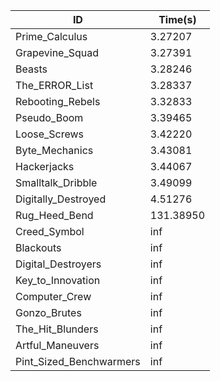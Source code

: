|ID|Time(s)|
|-|-|
|Prime_Calculus|3.27207|
|Grapevine_Squad|3.27391|
|Beasts|3.28246|
|The_ERROR_List|3.28337|
|Rebooting_Rebels|3.32833|
|Pseudo_Boom|3.39465|
|Loose_Screws|3.42220|
|Byte_Mechanics|3.43081|
|Hackerjacks|3.44067|
|Smalltalk_Dribble|3.49099|
|Digitally_Destroyed|4.51276|
|Rug_Heed_Bend|131.38950|
|Creed_Symbol|inf|
|Blackouts|inf|
|Digital_Destroyers|inf|
|Key_to_Innovation|inf|
|Computer_Crew|inf|
|Gonzo_Brutes|inf|
|The_Hit_Blunders|inf|
|Artful_Maneuvers|inf|
|Pint_Sized_Benchwarmers|inf|
